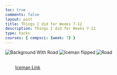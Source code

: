 ```yaml
---
toc: true
comments: false
layout: post
title: Things I did for Weeks 7-12
description: Things I did for Weeks 7-12
type: hacks
courses: { compsci: {week: 7} }
---
```


<html>
<head>
    <meta charset="UTF-8">
    <title>My Additions to the Game</title>
</head>
<body>
<img src="{{site.baseurl}}/images/Background5.0.png" alt="Background With Road">
<img src="{{site.baseurl}}/images/Iceman-flipped.png" alt="Iceman flipped">
<img src="{{site.baseurl}}/images/Road 2.0.png" alt="Road">
    <style>
        .multiline-paragraph {
            width: 1000px; /* Set the desired width */
            white-space: pre-wrap; /* Allow text to wrap within the paragraph */
        }
    </style>
    <p class="multiline-paragraph"> 
        <a href="https://ryann96.github.io/BoxGame//2023/09/10/Iceman.html">Iceman Link</a>
    </p>
</body>
</html>

